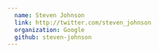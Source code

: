 ```yaml
---
  name: Steven Johnson
  link: http://twitter.com/steven_johnson
  organization: Google
  github: steven-johnson
---
```

